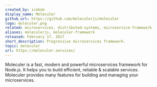 ```yaml
---
created_by: icebob
display_name: Moleculer
github_url: https://github.com/moleculerjs/moleculer
logo: moleculer.png
related: microservices, distributed-systems, microservice-framework
aliases: moleculerjs, moleculer-framework
released: February 17, 2017
short_description: Progressive microservices framework.
topic: moleculer
url: https://moleculer.services/
---
```

Moleculer is a fast, modern and powerful microservices framework for Node.js. It helps you to build efficient, reliable & scalable services. Moleculer provides many features for building and managing your microservices.
